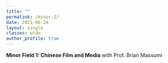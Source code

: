 ```yaml
---
title: ""
permalink: /minor-2/
date: 2021-06-24 
layout: single
classes: wide
author_profile: true
---
```


<b>Minor Field 1: Chinese Film and Media</b>
with Prof. Brian Massumi

<br>


<object data="{{ site.url }}{{ site.baseurl }}/assets/pdfs/minor_2.pdf" width="1000" height="1000" type='application/pdf'></object>

